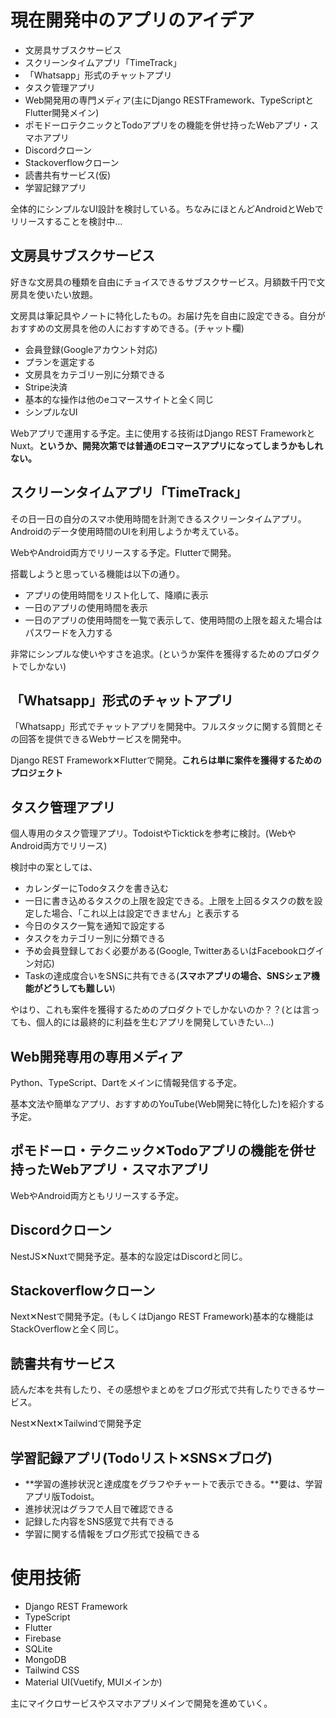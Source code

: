 # 現在開発中のアプリのアイデア

* 文房具サブスクサービス
* スクリーンタイムアプリ「TimeTrack」
* 「Whatsapp」形式のチャットアプリ
* タスク管理アプリ
* Web開発用の専門メディア(主にDjango RESTFramework、TypeScriptとFlutter開発メイン)
* ポモドーロテクニックとTodoアプリをの機能を併せ持ったWebアプリ・スマホアプリ
* Discordクローン
* Stackoverflowクローン
* 読書共有サービス(仮)
* 学習記録アプリ

全体的にシンプルなUI設計を検討している。ちなみにほとんどAndroidとWebでリリースすることを検討中...

## 文房具サブスクサービス

好きな文房具の種類を自由にチョイスできるサブスクサービス。月額数千円で文房具を使いたい放題。

文房具は筆記具やノートに特化したもの。お届け先を自由に設定できる。自分がおすすめの文房具を他の人におすすめできる。(チャット欄)

* 会員登録(Googleアカウント対応)
* プランを選定する
* 文房具をカテゴリー別に分類できる
* Stripe決済
* 基本的な操作は他のeコマースサイトと全く同じ
* シンプルなUI

Webアプリで運用する予定。主に使用する技術はDjango REST FrameworkとNuxt。**というか、開発次第では普通のEコマースアプリになってしまうかもしれない。**

## スクリーンタイムアプリ「TimeTrack」

その日一日の自分のスマホ使用時間を計測できるスクリーンタイムアプリ。Androidのデータ使用時間のUIを利用しようか考えている。

WebやAndroid両方でリリースする予定。Flutterで開発。

搭載しようと思っている機能は以下の通り。

* アプリの使用時間をリスト化して、降順に表示
* 一日のアプリの使用時間を表示
* 一日のアプリの使用時間を一覧で表示して、使用時間の上限を超えた場合はパスワードを入力する

非常にシンプルな使いやすさを追求。(というか案件を獲得するためのプロダクトでしかない)

## 「Whatsapp」形式のチャットアプリ

「Whatsapp」形式でチャットアプリを開発中。フルスタックに関する質問とその回答を提供できるWebサービスを開発中。

Django REST Framework✕Flutterで開発。**これらは単に案件を獲得するためのプロジェクト**


## タスク管理アプリ

個人専用のタスク管理アプリ。TodoistやTicktickを参考に検討。(WebやAndroid両方でリリース)

検討中の案としては、

* カレンダーにTodoタスクを書き込む
* 一日に書き込めるタスクの上限を設定できる。上限を上回るタスクの数を設定した場合、「これ以上は設定できません」と表示する
* 今日のタスク一覧を通知で設定する
* タスクをカテゴリー別に分類できる
* 予め会員登録しておく必要がある(Google, TwitterあるいはFacebookログイン対応)
* Taskの達成度合いをSNSに共有できる(**スマホアプリの場合、SNSシェア機能がどうしても難しい**)

やはり、これも案件を獲得するためのプロダクトでしかないのか？？(とは言っても、個人的には最終的に利益を生むアプリを開発していきたい...)

## Web開発専用の専用メディア

Python、TypeScript、Dartをメインに情報発信する予定。

基本文法や簡単なアプリ、おすすめのYouTube(Web開発に特化した)を紹介する予定。


## ポモドーロ・テクニック✕Todoアプリの機能を併せ持ったWebアプリ・スマホアプリ

WebやAndroid両方ともリリースする予定。


## Discordクローン

NestJS✕Nuxtで開発予定。基本的な設定はDiscordと同じ。


## Stackoverflowクローン

Next✕Nestで開発予定。(もしくはDjango REST Framework)基本的な機能はStackOverflowと全く同じ。

## 読書共有サービス

読んだ本を共有したり、その感想やまとめをブログ形式で共有したりできるサービス。

Nest✕Next✕Tailwindで開発予定

## 学習記録アプリ(Todoリスト✕SNS✕ブログ)

* **学習の進捗状況と達成度をグラフやチャートで表示できる。**要は、学習アプリ版Todoist。
* 進捗状況はグラフで人目で確認できる
* 記録した内容をSNS感覚で共有できる
* 学習に関する情報をブログ形式で投稿できる

# 使用技術

* Django REST Framework
* TypeScript
* Flutter
* Firebase
* SQLite
* MongoDB
* Tailwind CSS
* Material UI(Vuetify, MUIメインか)

主にマイクロサービスやスマホアプリメインで開発を進めていく。